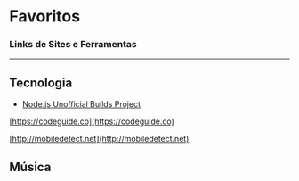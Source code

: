 # Favoritos
### Links de Sites e Ferramentas
---
## Tecnologia

* [Node.js Unofficial Builds Project](https://unofficial-builds.nodejs.org/download/release/)

[https://codeguide.co](https://codeguide.co)

[http://mobiledetect.net](http://mobiledetect.net)

## Música
